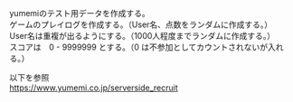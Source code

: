 yumemiのテスト用データを作成する。  
ゲームのプレイログを作成する。（User名、点数をランダムに作成する。）  
User名は重複が出るようにする。（1000人程度までランダムに作成する。）  
スコアは　0 - 9999999 とする。（0 は不参加としてカウントされないが入れる。）  

以下を参照  
https://www.yumemi.co.jp/serverside_recruit  


